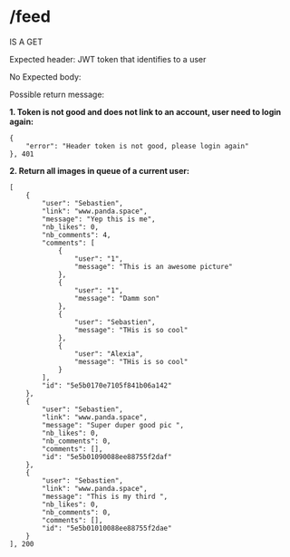# /feed

IS A GET

Expected header:
JWT token that identifies to a user

No Expected body:

Possible return message:

**1. Token is not good and does not link to an account, user need to login again:**
```
{
    "error": "Header token is not good, please login again"
}, 401
```

**2. Return all images in queue of a current user:**

```
[
    {
        "user": "Sebastien",
        "link": "www.panda.space",
        "message": "Yep this is me",
        "nb_likes": 0,
        "nb_comments": 4,
        "comments": [
            {
                "user": "1",
                "message": "This is an awesome picture"
            },
            {
                "user": "1",
                "message": "Damm son"
            },
            {
                "user": "Sebastien",
                "message": "THis is so cool"
            },
            {
                "user": "Alexia",
                "message": "THis is so cool"
            }
        ],
        "id": "5e5b0170e7105f841b06a142"
    },
    {
        "user": "Sebastien",
        "link": "www.panda.space",
        "message": "Super duper good pic ",
        "nb_likes": 0,
        "nb_comments": 0,
        "comments": [],
        "id": "5e5b01090088ee88755f2daf"
    },
    {
        "user": "Sebastien",
        "link": "www.panda.space",
        "message": "This is my third ",
        "nb_likes": 0,
        "nb_comments": 0,
        "comments": [],
        "id": "5e5b01010088ee88755f2dae"
    }
], 200

```